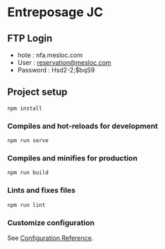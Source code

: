 # Entreposage JC

## FTP Login

- hote : nfa.mesloc.com
- User : reservation@mesloc.com
- Password : Hsd2-2;$bqS9

## Project setup
```
npm install
```

### Compiles and hot-reloads for development
```
npm run serve
```

### Compiles and minifies for production
```
npm run build
```

### Lints and fixes files
```
npm run lint
```

### Customize configuration
See [Configuration Reference](https://cli.vuejs.org/config/).
